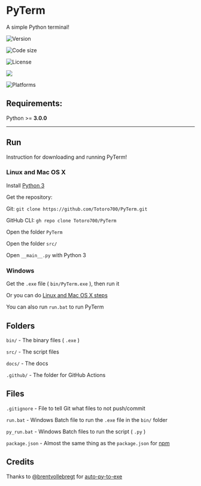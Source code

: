 # PyTerm

A simple Python terminal!

![Version](https://img.shields.io/badge/dynamic/json?color=green&label=version&query=version&url=https%3A%2F%2Fraw.githubusercontent.com%2FTotoro700%2FPyTerm%2Fmaster%2Fpackage.json)

![Code size](https://img.shields.io/github/languages/code-size/Totoro700/PyTerm)

![License](https://img.shields.io/github/license/Totoro700/PyTerm)

![](https://img.shields.io/badge/python-%3E%3D%203.0.0-orange)

![Platforms](https://img.shields.io/badge/supported%20platforms-Windows%2C%20Linux%2C%20Mac%20OS-green)



## Requirements:

Python >= **3.0.0**

---

## Run

Instruction for downloading and running PyTerm!

### Linux and Mac OS X

Install [Python 3](https://python.org/downloads)

Get the repository:

Git: `git clone https://github.com/Totoro700/PyTerm.git`

GitHub CLI: `gh repo clone Totoro700/PyTerm`

Open the folder `PyTerm`

Open the folder `src/`

Open `__main__.py` with Python 3

### Windows

Get the `.exe` file ( `bin/PyTerm.exe` ), then run it

Or you can do [Linux and Mac OS X steps](#Linux-and-Mac-OS-X)

You can also run `run.bat` to run PyTerm

## Folders

`bin/` - The binary files ( `.exe` )

`src/` - The script files

`docs/` - The docs

`.github/` - The folder for GitHub Actions

## Files

`.gitignore` - File to tell Git what files to not push/commit

`run.bat` - Windows Batch file to run the `.exe` file in the `bin/` folder

`py_run.bat` -  Windows Batch files to run the script ( `.py` )

`package.json` - Almost the same thing as the `package.json` for [npm](https://npmjs.org)



## Credits

Thanks to [@brentvollebregt](https://github.com/brentvollebregt) for [auto-py-to-exe](https://github.com/brentvollebregt/auto-py-to-exe)